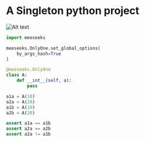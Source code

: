 # A Singleton python project 
![Alt text](https://ih1.redbubble.net/image.1140492877.4744/mp,504x516,gloss,f8f8f8,t-pad,600x600,f8f8f8.jpg "Title")

```python
import meeseeks

meeseeks.OnlyOne.set_global_options(
    by_args_hash=True
)

@meeseeks.OnlyOne
class A:
    def __int__(self, a):
        pass

a1a = A(10)
a2a = A(20)
a1b = A(10)
a2b = A(20)

assert a1a == a1b
assert a2a == a2b
assert a2a != a1b
```